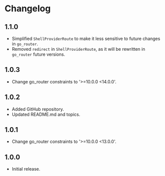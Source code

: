 # Changelog

## 1.1.0

* Simplified `ShellProviderRoute` to make it less sensitive to future changes in `go_router`.
* Removed `redirect` in `ShellProviderRoute`, as it will be rewritten in `go_router` future versions.

## 1.0.3

* Change go_router constraints to '>=10.0.0 <14.0.0'.

## 1.0.2

* Added GitHub repository.
* Updated README.md and topics.

## 1.0.1

* Change go_router constraints to '>=10.0.0 <13.0.0'.

## 1.0.0

* Initial release.
